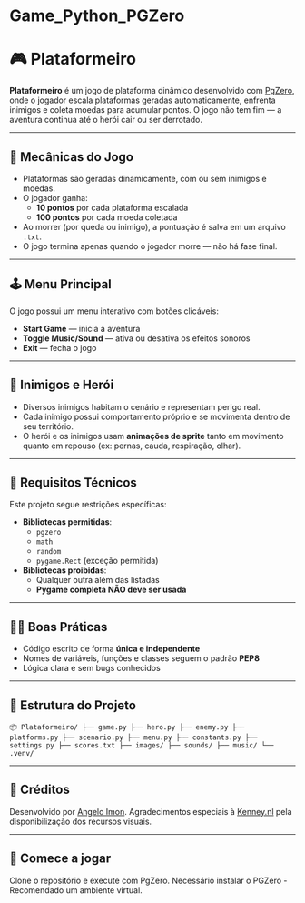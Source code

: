 # Game_Python_PGZero

# 🎮 Plataformeiro

**Plataformeiro** é um jogo de plataforma dinâmico desenvolvido com [PgZero](https://pygame-zero.readthedocs.io/en/stable/), onde o jogador escala plataformas geradas automaticamente, enfrenta inimigos e coleta moedas para acumular pontos. O jogo não tem fim — a aventura continua até o herói cair ou ser derrotado.

---

## 🧠 Mecânicas do Jogo

- Plataformas são geradas dinamicamente, com ou sem inimigos e moedas.
- O jogador ganha:
  - **10 pontos** por cada plataforma escalada
  - **100 pontos** por cada moeda coletada
- Ao morrer (por queda ou inimigo), a pontuação é salva em um arquivo `.txt`.
- O jogo termina apenas quando o jogador morre — não há fase final.

---

## 🕹️ Menu Principal

O jogo possui um menu interativo com botões clicáveis:

- **Start Game** — inicia a aventura
- **Toggle Music/Sound** — ativa ou desativa os efeitos sonoros
- **Exit** — fecha o jogo

---

## 👾 Inimigos e Herói

- Diversos inimigos habitam o cenário e representam perigo real.
- Cada inimigo possui comportamento próprio e se movimenta dentro de seu território.
- O herói e os inimigos usam **animações de sprite** tanto em movimento quanto em repouso (ex: pernas, cauda, respiração, olhar).

---

## 🧱 Requisitos Técnicos

Este projeto segue restrições específicas:

- **Bibliotecas permitidas**:
  - `pgzero`
  - `math`
  - `random`
  - `pygame.Rect` (exceção permitida)
- **Bibliotecas proibidas**:
  - Qualquer outra além das listadas
  - **Pygame completa NÃO deve ser usada**

---

## 🧑‍💻 Boas Práticas

- Código escrito de forma **única e independente**
- Nomes de variáveis, funções e classes seguem o padrão **PEP8**
- Lógica clara e sem bugs conhecidos

---

## 📁 Estrutura do Projeto
```
📦 Plataformeiro/ ├── game.py ├── hero.py ├── enemy.py ├── platforms.py ├── scenario.py ├── menu.py ├── constants.py ├── settings.py ├── scores.txt ├── images/ ├── sounds/ ├── music/ └── .venv/
```

---

## 📝 Créditos

Desenvolvido por [Angelo Imon](https://github.com/AngeloImon).
Agradecimentos especiais à [Kenney.nl](https://kenney.nl/assets/new-platformer-pack) pela disponibilização dos recursos visuais.

---

## 🚀 Comece a jogar

Clone o repositório e execute com PgZero.
Necessário instalar o PGZero - Recomendado um ambiente virtual.
